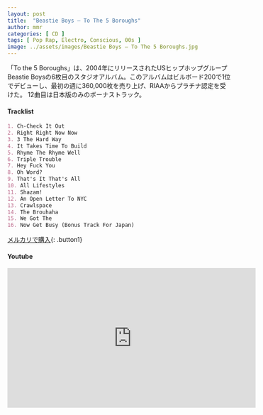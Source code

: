 ```yaml
---
layout: post
title:  "Beastie Boys – To The 5 Boroughs"
author: mmr
categories: [ CD ]
tags: [ Pop Rap, Electro, Conscious, 00s ]
image: ../assets/images/Beastie Boys – To The 5 Boroughs.jpg
---
```


「To the 5 Boroughs」は、2004年にリリースされたUSヒップホップグループBeastie Boysの6枚目のスタジオアルバム。このアルバムはビルボード200で1位でデビューし、最初の週に360,000枚を売り上げ、RIAAからプラチナ認定を受けた。
12曲目は日本版のみのボーナストラック。

#### Tracklist
```md
1. Ch-Check It Out
2. Right Right Now Now
3. 3 The Hard Way
4. It Takes Time To Build
5. Rhyme The Rhyme Well
6. Triple Trouble
7. Hey Fuck You
8. Oh Word?
9. That's It That's All
10. All Lifestyles
11. Shazam!
12. An Open Letter To NYC
13. Crawlspace
14. The Brouhaha
15. We Got The
16. Now Get Busy (Bonus Track For Japan)
```


[メルカリで購入](https://jp.mercari.com/item/m39197590666?afid=6142608987){: .button1}


#### Youtube
<iframe width="560" height="315" src="https://www.youtube.com/embed/ny6hwUOFvlw?si=v7n3tnD_yykZo3wm" title="YouTube video player" frameborder="0" allow="accelerometer; autoplay; clipboard-write; encrypted-media; gyroscope; picture-in-picture; web-share" referrerpolicy="strict-origin-when-cross-origin" allowfullscreen></iframe>